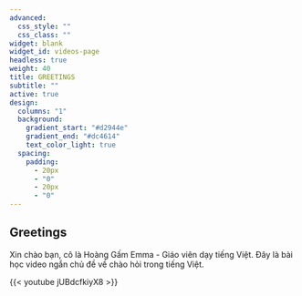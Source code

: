 ```yaml
---
advanced:
  css_style: ""
  css_class: ""
widget: blank
widget_id: videos-page
headless: true
weight: 40
title: GREETINGS
subtitle: ""
active: true
design:
  columns: "1"
  background:
    gradient_start: "#d2944e"
    gradient_end: "#dc4614"
    text_color_light: true
  spacing:
    padding:
      - 20px
      - "0"
      - 20px
      - "0"
---
```

## Greetings

Xin chào bạn, cô là Hoàng Gấm Emma - Giáo viên dạy tiếng Việt.
Đây là bài học video ngắn chủ đề về chào hỏi trong tiếng Việt.

{{< youtube jUBdcfkiyX8 >}}

</br>